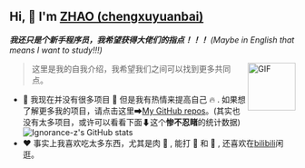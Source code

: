 ## Hi, 👋  I'm <a href="https://chengxuyuanbai.github.io/" target="_blank">ZHAO (chengxuyuanbai)</a>
<em><b>我还只是个新手程序员，我希望获得大佬们的指点！！！</b> (Maybe in English that means I want to study!!!)</em>

<img align="right" alt="GIF" src="https://media.giphy.com/media/LnQjpWaON8nhr21vNW/giphy.gif" width="84" title="Say HI"> 
<!-- <details><summary>(Click Here)<em>  点击此处可以了解更多</em></summary> -->

> 这里是我的自我介绍，我希望我们之间可以找到更多共同点。

- 🔭 我现在并没有很多项目 🥲 但是我有热情来提高自己 🔥 . 如果想了解更多我的项目，请点击这里➡[My GitHub repos](https://github.com/Ignorance-z?tab=repositories)。(其实也没有太多项目，或许可以看看下面⬇这个<b>惨不忍睹</b>的统计数据)
![Ignorance-z's GitHub stats](https://github-readme-stats.vercel.app/api?username=Ignorance-z&show_icons=true&theme=highcontrast)
- ❤️ 事实上我喜欢吃太多东西，尤其是肉 🍗 , 能打 🏓 和 🥎 , 还喜欢在[bilibili](https://www.bilibili.com/)闲逛。

<!-- - 🌱 I’m currently working at Momenta.ai, an <b>autonomous driving</b> company. Before that, I was employed at Future Security Labs of Qihoo 360 as a Research SDE. My research interests lie at <b>Machine Learning</b> and <b>Computer Vision</b>. ([#2](https://github.com/Charmve/Charmve/issues/2))
- 🤔 Only two things make me moved. 
  1. To build a cross-platform [<i>VTuber</i>](https://github.com/DeepVTuber) in meta world, which called [未麻 MIMA](https://github.com/DeepVTuber/MIMA). 
  2. <i>Bring Autonomous Driving into Real Life</i>. To solve the long tail problem and to optimize mass production performance is the goal.
- 💬 Be free to ask me about anything [here](https://github.com/Charmve/Charmve/issues).
 -->

</details>
